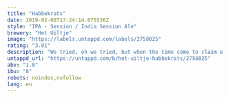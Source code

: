 ```yaml
---
title: "Habbekrats"
date: 2019-02-08T13:24:14.075536Z
style: "IPA - Session / India Session Ale"
brewery: "Het Uiltje"
image: "https://labels.untappd.com/labels/2758025"
rating: "3.01"
description: "We tried, oh we tried, but when the time came to claim a name for this low-threshold session IPA, the first word to pop into our heads was Habbekrats. A beautiful Dutch word that trembles off the tongue like poetry, no? We thought so! In our wonderful guttural dialect it means pittance, which perfectly captures the ridiculously low 1%-ness of this citrusy no-nonsense IPA. You’ll thank us for that tomorrow."
untappd_url: "https://untappd.com/b/het-uiltje-habbekrats/2758025"
abv: "1.0"
ibu: "8"
robots: noindex,nofollow
lang: en
---
```

